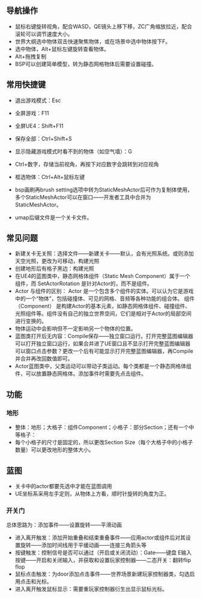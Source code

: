 ## 导航操作
  - 鼠标右键旋转视角，配合WASD，QE镜头上移下移，ZC广角缩放拉近，配合滚轮可以调节速度大小。
  - 世界大纲选中物体双击快速聚焦物体，或在场景中选中物体按下F。
  - 选中物体，Alt+鼠标左键旋转查看物体。
- Alt+拖拽复制
- BSP可以创建简单模型，转为静态网格物体后需要设置碰撞。

## 常用快捷键
- 退出游戏模式：Esc
- 全屏游戏：F11
- 全屏UE4：Shift+F11
- 保存全部：Ctrl+Shift+S 
- 显示隐藏游戏模式时看不到的物体（如空气墙）：G
- Ctrl+数字，存储当前视角，再按下对应数字会跳转到对应视角
- 框选物体：Ctrl+Alt+鼠标左键

- bsp画刷再brush setting选项中转为StaticMeshActor后可作为复制体使用，多个StaticMeshActor可以在窗口——开发者工具中合并为StaticMeshActor。
- umap后缀文件是一个关卡文件。

## 常见问题
- 新建关卡无关照：选择文件——新建关卡——默认，会有光照系统。或则添加天空光照，更改为可移动，构建光照
- 创建地形后有格子黑边：构建光照
- 在UE4的蓝图类中，静态网格体组件（Static Mesh Component）属于一个组件，而 SetActorRotation 是针对Actor的，而不是组件。
- Actor 与组件的区别：
  Actor 是一个包含多个组件的实体。可以认为它是游戏中的一个“物体”，包括碰撞体、可见的网格、音频等各种功能的组合体。
  组件（Component） 是构建Actor的基本元素，如静态网格体组件、碰撞组件、光照组件等。组件没有自己的独立世界空间，它们是相对于Actor的局部空间进行变换的。
- 物体运动中会影响但不一定影响另一个物体的位置。
- 蓝图类打开后无内容：Compile保存——独立窗口运行。打开完整蓝图编辑器可以打开独立窗口运行，如果合并进了UE窗口且不显示打开完整蓝图编辑器可以窗口点击参数？更改一个后有可能显示打开完整蓝图编辑器，再Compile并合并再改回数值即可。
- Actor蓝图类中，父类运动可以带动子类运动。每个类都是一个静态网格体组件，可以放置静态网格体。添加事件时需要先点击组件。

## 功能
### 地形
- 整体：地形；大格子：组件Component；小格子：部分Section；还有一个中等格子：
- 每个小格子的尺寸是固定的，所以更改Section Size（每个大格子中的小格子数量）可以更改地形的整体大小。

## 蓝图
- 关卡中的actor都要先选中才能在蓝图调用
- UE坐标系采用左手定则，从物体上方看，顺时针旋转的角度为正。
### 开关门
总体思路为：添加事件——设置旋转——平滑动画
- 进入离开触发：添加开始重叠和结束重叠事件——应用actor或组件后对其设置旋转——添加时间线用于平缓动画——连接三角箭头等
- 按键触发：控制信号是否可以通过（开启或关闭流动）：Gate——键盘 E输入按键——开启和关闭输入，并获取和设置玩家控制器——二态开关：翻转flip flop
- 鼠标点击触发：为door添加点击事件——世界场景新建玩家控制器类，勾选启用点击和光标。
- 进入离开触发鼠标显示：需要重玩家控制器衍生出显示鼠标光标。


